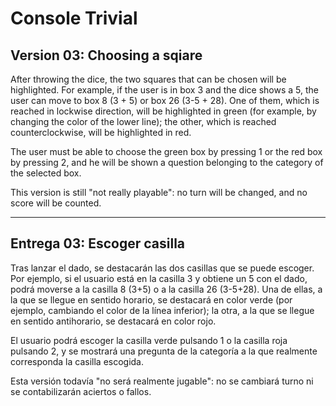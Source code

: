 # Console Trivial

## Version 03: Choosing a sqiare

After throwing the dice, the two squares that can be chosen will be 
highlighted. For example, if the user is in box 3 and the dice shows a 5, the 
user can move to box 8 (3 + 5) or box 26 (3-5 + 28). One of them, which is 
reached in lockwise direction, will be highlighted in green (for example, by 
changing the color of the lower line); the other, which is reached 
counterclockwise, will be highlighted in red.

The user must be able to choose the green box by pressing 1 or the red box by 
pressing 2, and he will be shown a question belonging to the category of the 
selected box.

This version is still "not really playable": no turn will be changed, and no 
score will be counted.


---

## Entrega 03: Escoger casilla

Tras lanzar el dado, se destacarán las dos casillas que se puede escoger. Por 
ejemplo, si el usuario está en la casilla 3 y obtiene un 5 con el dado, podrá 
moverse a la casilla 8 (3+5) o a la casilla 26 (3-5+28). Una de ellas, a la que 
se llegue en sentido horario, se destacará en color verde (por ejemplo, 
cambiando el color de la línea inferior); la otra, a la que se llegue en 
sentido antihorario, se destacará en color rojo.

El usuario podrá escoger la casilla verde pulsando 1 o la casilla roja pulsando 
2, y se mostrará una pregunta de la categoría a la que realmente corresponda la 
casilla escogida.

Esta versión todavía "no será realmente jugable": no se cambiará turno ni se 
contabilizarán aciertos o fallos.
